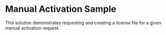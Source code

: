 # Manual Activation Sample

This solution demonstrates requesting and creating a license file for a given manual activation request.
